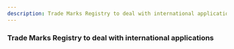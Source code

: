 ```yaml
---
description: Trade Marks Registry to deal with international applications
---
```


### Trade Marks Registry to deal with international applications

